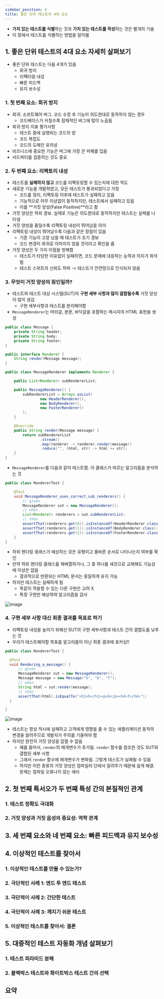 ```yaml
---
sidebar_position: 4
title: 좋은 단위 테스트의 4대 요소
---
```


- **가치 있는 테스트를 식별**하는 것과 **가치 있는 테스트를 작성**하는 것은 별개의 기술
- 이 장에서 테스트를 식별하는 방법을 알아봄

## 1. 좋은 단위 테스트의 4대 요소 자세히 살펴보기

- 좋은 단위 테스트는 다음 4개가 있음
    - 회귀 방지
    - 리팩터링 내성
    - 빠른 피드백
    - 유지 보수성
### 1. 첫 번째 요소: 회귀 방지

- 회귀: 소프트웨어 버그. 코드 수정 후 기능이 의도한대로 동작하지 않는 경우
    - 코드베이스가 커질수록 잠재적인 버그에 많이 노출됨
- 회귀 방지 지표 평가사항
    - 테스트 중에 실행되는 코드의 양
    - 코드 복잡도
    - 코드의 도메인 유의성
- 비즈니스에 중요한 기능은 버그에 가장 큰 피해를 입음
- 서드파티를 검증하는 것도 중요

### 2. 두 번쨰 요소: 리팩토리 내성

- 테스트를 **실패하지 않고** 코드를 리팩토링할 수 있는지에 대한 척도
- 새로운 기능을 개발하였고, 모든 테스트가 통과되었다고 가정
    - 코드를 정리, 리팩토링 이후에 테스트가 실패하고 있음
    - 기능적으로 아무 이상없이 동작하지만, 테스트에서 실패하고 있음
    - 이를 **거짓 양성(False Positive)**라고 함
- 거짓 양성은 허위 경보. 실제로 기능은 의도한대로 동작하지만 테스트는 실패를 나타냄
- 거짓 양성을 줄일수록 리팩토링 내성이 뛰어남을 의미
- 리팩토링 내성이 뛰어날수록 다음과 같은 장점이 있음
    - 기존 기능이 고장 났을 때 테스트가 조기 경보
    - 코드 변경이 회귀로 이어지지 않을 것이라고 확인을 줌
- 거짓 양성은 두 가지 이점을 방해함
    - 테스트가 타당한 이유없이 실패하면, 코드 문제에 대응하는 능력과 의지가 희석됨
    - 테스트 스위트의 신뢰도 하락 -> 테스트가 안전망으로 인식되지 않음

### 3. 무엇이 거짓 양성의 원인일까?
- 테스트와 테스트 대상 시스템(SUT)의 **구현 세부 사항과 많이 결합될수록** 거짓 양성이 많이 생김
    - 구현 세부사항과 테스트를 분리해야함
- `MessageRenderer`는 머리글, 본문, 바닥글을 포함하는 메시지의 HTML 표현을 생성
```java
public class Message {
    private String header;
    private String body;
    private String footer;
}

public interface Renderer {
    String render(Message message);
}

public class MessageRenderer implements Renderer {

    public List<Renderer> subRendererList;

    public MessageRenderer() {
        subRendererList = Arrays.asList(
                new HeaderRenderer(),
                new BodyRenderer(),
                new FooterRenderer()
        );
    }

    @Override
    public String render(Message message) {
        return subRendererList
                .stream()
                .map(renderer -> renderer.render(message))
                .reduce("", (html, str) -> html += str);
    }
}
```
- `MessageRenderer`를 다음과 같이 테스트함. 이 클래스가 따르는 알고리즘을 분석하는 것
```java
public class RendererTest {

    @Test
    void MessageRenderer_uses_correct_sub_renderers() {
        // given
        MessageRenderer sut = new MessageRenderer();
        // when
        List<Renderer> renderers = sut.subRendererList;
        // then
        assertThat(renderers.get(0)).isInstanceOf(HeaderRenderer.class);
        assertThat(renderers.get(1)).isInstanceOf(BodyRenderer.class);
        assertThat(renderers.get(2)).isInstanceOf(FooterRenderer.class);
    }
}
```
- 하위 렌더링 킄래스가 예상하는 모든 유형이고 올바른 순서로 나타나는지 여부를 확인
- 만약 하위 렌더링 클래스를 재배열하거나, 그 중 하나를 새것으로 교체해도 기능상에 이상은 없음
    - 결과적으로 반환되는 HTML 문서는 동일하게 유지 가능
- 하지만 테스트는 실패하게 됨
    - 똑같이 적용할 수 있는 다른 구현은 고려 X
    - 특정 구현만 예상하여 알고리즘을 검사

![image](https://user-images.githubusercontent.com/4207192/170476997-a733b063-03d8-4533-9bd3-a8b9a10ae9d4.png)


### 4. 구현 세부 사항 대신 최종 결과를 목표로 하기

- 리팩토링 내성을 높이기 위해선 SUT의 구현 세부사항과 테스트 간의 결합도를 낮추는 것
- 우리가 테스트해야할 목표를 알고리즘이 아닌 최종 결과에 포커싱!!

```java
public class RendererTest {

  @Test
  void Rendering_a_message() {
      // given
      MessageRenderer sut = new MessageRenderer();
      Message message = new Message("h", "b", "f");
      // when
      String html = sut.render(message);
      // then
      assertThat(html).isEqualTo("<h1>h</h1><p>b</p><h4>f</h4>");
  }

}
```

![image](https://user-images.githubusercontent.com/4207192/170477504-743ebfe7-6054-4735-ab79-8cd53545cec4.png)

- 테스트는 항상 적시에 실패하고 고객에게 영향을 줄 수 있는 애플리케이션 동작의 변경을 알려주므로 개발자가 주의를 기울여야 함
- 하지만 완전히 거짓 양성을 없앨 수 없음
    - 예를 들어서, `render`의 매개변수가 추가됨. `render` 함수를 참조한 것도 SUT와 결합된 세부 사항
    - 그래서 `render` 함수에 매개변수가 변화됨. 그렇게 테스트가 실패될 수 있음
    - 하지만 이런 종류의 거짓 양성은 컴파일러 단에서 알려주기 때문에 쉽게 해결. 문제는 컴파일 오류나지 않는 에러

## 2. 첫 번째 특서오가 두 번째 특성 간의 본질적인 관계

### 1. 테스트 정확도 극대화
### 2. 거짓 양성과 거짓 음성의 중요성: 역학 관계

## 3. 세 번쨰 요소와 네 번쨰 요소: 빠른 피드백과 유지 보수성

## 4. 이상적인 테스트를 찾아서

### 1. 이상적인 테스트를 만들 수 있는가?
### 2. 극단적인 사례 1: 엔드 투 엔드 테스트
### 3. 극단적이 사례 2: 간단한 테스트
### 4. 극단적이 사례 3: 깨지기 쉬운 테스트
### 5. 이상적인 테스트를 찾아서: 결론

## 5. 대중적인 테스트 자동화 개념 살펴보기

### 1. 테스트 피라미드 분해
### 2. 블랙박스 테스트와 화이트박스 테스트 간의 선택

## 요약